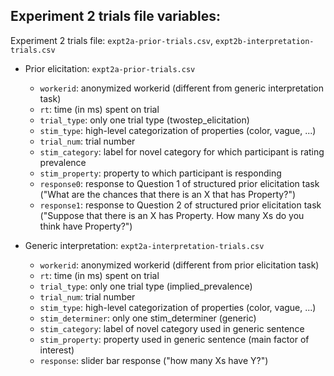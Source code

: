 ## Experiment 2 trials file variables:

Experiment 2 trials file: `expt2a-prior-trials.csv`, `expt2b-interpretation-trials.csv`

- Prior elicitation: `expt2a-prior-trials.csv`
  - `workerid`: anonymized workerid (different from generic interpretation task)
  - `rt`: time (in ms) spent on trial
  - `trial_type`: only one trial type (twostep_elicitation)
  - `stim_type`: high-level categorization of properties (color, vague, ...)
  - `trial_num`: trial number
  - `stim_category`: label for novel category for which participant is rating prevalence
  - `stim_property`: property to which participant is responding
  - `response0`: response to Question 1 of structured prior elicitation task ("What are the chances that there is an X that has Property?")
  - `response1`: response to Question 2 of structured prior elicitation task ("Suppose that there is an X has Property. How many Xs do you think have Property?")

- Generic interpretation: `expt2a-interpretation-trials.csv`
  - `workerid`: anonymized workerid (different from prior elicitation task)
  - `rt`: time (in ms) spent on trial
  - `trial_type`: only one trial type (implied_prevalence)
  - `trial_num`: trial number
  - `stim_type`: high-level categorization of properties (color, vague, ...)
  - `stim_determiner`: only one stim_determiner (generic)
  - `stim_category`: label of novel category used in generic sentence
  - `stim_property`: property used in generic sentence (main factor of interest)
  - `response`: slider bar response ("how many Xs have Y?")
